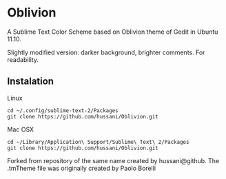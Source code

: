 Oblivion
========

A Sublime Text Color Scheme based on Oblivion theme of Gedit in Ubuntu 11.10.

Slightly modified version: darker background, brighter comments. For readability.

## Instalation ##

Linux

	cd ~/.config/sublime-text-2/Packages
	git clone https://github.com/hussani/Oblivion.git

Mac OSX

	cd ~/Library/Application\ Support/Sublime\ Text\ 2/Packages
	git clone https://github.com/hussani/Oblivion.git
	
Forked from repository of the same name created by hussani@github.
The .tmTheme file was originally created by Paolo Borelli
